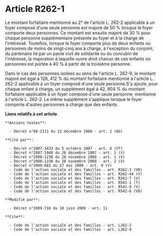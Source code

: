 # Article R262-1

Le montant forfaitaire mentionné au 2° de l'article L. 262-2 applicable à un foyer composé d'une seule personne est majoré de
50 % lorsque le foyer comporte deux personnes. Ce montant est ensuite majoré de 30 % pour chaque personne supplémentaire
présente au foyer et à la charge de l'intéressé. Toutefois, lorsque le foyer comporte plus de deux enfants ou personnes de
moins de vingt-cinq ans à charge, à l'exception du conjoint, du partenaire lié par un pacte civil de solidarité ou du
concubin de l'intéressé, la majoration à laquelle ouvre droit chacun de ces enfants ou personnes est portée à 40 % à partir
de la troisième personne. 

Dans le cas des personnes isolées au sens de l'article L. 262-9, le montant majoré est égal à 128, 412 % du montant
forfaitaire mentionné à l'article L. 262-2 applicable à un foyer composé d'une seule personne.S'y ajoute, pour chaque enfant
à charge, un supplément égal à 42, 804 % du montant forfaitaire applicable à un foyer composé d'une seule personne, mentionné
à l'article L. 262-2. Le même supplément s'applique lorsque le foyer comporte d'autres personnes à charge que des enfants.

**Liens relatifs à cet article**

	**Anciens textes**:

	  - Décret n°88-1111 du 12 décembre 1988 - art. 1 (Ab)

	**Cité par**:

	  - Décret n°2007-1433 du 5 octobre 2007 - art. 8 (VT)
	  - Décret n°2007-1940 du 26 décembre 2007 - art. 1 (V)
	  - Décret n°2008-1238 du 28 novembre 2008 - art. 1 (V)
	  - Décret n°2008-1238 du 28 novembre 2008 - art. 2 (V)
	  - Décret n°2009-602 du 27 mai 2009 - art. 9 (V)
	  - Code de l'action sociale et des familles - art. R262-3 (VD)
	  - Code de l'action sociale et des familles - art. R262-44 (V)
	  - Code de l'action sociale et des familles - art. R262-7 (V)
	  - Code de l'action sociale et des familles - art. R541-1 (T)
	  - Code de l'action sociale et des familles - art. R541-9 (V)
	  - Code de l'action sociale et des familles - art. R542-6 (VD)

	**Modifié par**:

	  - Décret n°2009-716 du 18 juin 2009 - art. 11

	**Cite**:

	  - Code de l'action sociale et des familles - art. L262-2
	  - Code de l'action sociale et des familles - art. L262-9
